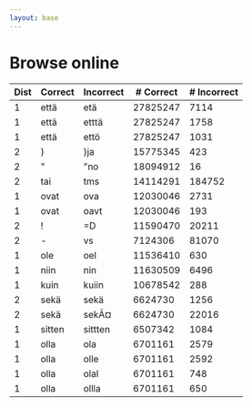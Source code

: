 ```yaml
---
layout: base
---
```


# Browse online

<table id="spelltable" class="display">
<thead>
<tr>
<th>Dist</th>
<th>Correct</th>
<th>Incorrect</th>
<th># Correct</th>
<th># Incorrect</th>
</tr>
</thead>
<tbody>

<tr><td>1</td><td>että</td><td>etä</td><td>27825247</td><td>7114</td></tr>

<tr><td>1</td><td>että</td><td>etttä</td><td>27825247</td><td>1758</td></tr>

<tr><td>1</td><td>että</td><td>ettö</td><td>27825247</td><td>1031</td></tr>

<tr><td>2</td><td>)</td><td>)ja</td><td>15775345</td><td>423</td></tr>

<tr><td>2</td><td>"</td><td>"no</td><td>18094912</td><td>16</td></tr>

<tr><td>2</td><td>tai</td><td>tms</td><td>14114291</td><td>184752</td></tr>

<tr><td>1</td><td>ovat</td><td>ova</td><td>12030046</td><td>2731</td></tr>

<tr><td>1</td><td>ovat</td><td>oavt</td><td>12030046</td><td>193</td></tr>

<tr><td>2</td><td>!</td><td>=D</td><td>11590470</td><td>20211</td></tr>

<tr><td>2</td><td>-</td><td>vs</td><td>7124306</td><td>81070</td></tr>

<tr><td>1</td><td>ole</td><td>oel</td><td>11536410</td><td>630</td></tr>

<tr><td>1</td><td>niin</td><td>nin</td><td>11630509</td><td>6496</td></tr>

<tr><td>1</td><td>kuin</td><td>kuiin</td><td>10678542</td><td>288</td></tr>

<tr><td>2</td><td>sekä</td><td>sekä</td><td>6624730</td><td>1256</td></tr>

<tr><td>2</td><td>sekä</td><td>sekÃ¤</td><td>6624730</td><td>22016</td></tr>

<tr><td>1</td><td>sitten</td><td>sittten</td><td>6507342</td><td>1084</td></tr>

<tr><td>1</td><td>olla</td><td>ola</td><td>6701161</td><td>2579</td></tr>

<tr><td>1</td><td>olla</td><td>olle</td><td>6701161</td><td>2592</td></tr>

<tr><td>1</td><td>olla</td><td>olal</td><td>6701161</td><td>748</td></tr>

<tr><td>1</td><td>olla</td><td>ollla</td><td>6701161</td><td>650</td></tr>

</tbody>
</table>

<script type="text/javascript">
$(document).ready( function () {
    $('#spelltable').DataTable({ autoFill: true });
} );
</script>

